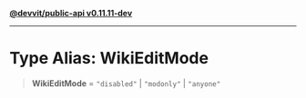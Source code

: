 [**@devvit/public-api v0.11.11-dev**](../../README.md)

---

# Type Alias: WikiEditMode

> **WikiEditMode** = `"disabled"` \| `"modonly"` \| `"anyone"`
